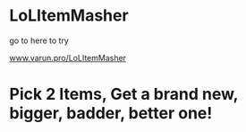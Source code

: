 # LoLItemMasher
go to here to try

www.varun.pro/LoLItemMasher

# Pick 2 Items, Get a brand new, bigger, badder, better one!
